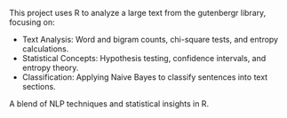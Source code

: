 This project uses R to analyze a large text from the gutenbergr library, focusing on:
  - Text Analysis: Word and bigram counts, chi-square tests, and entropy calculations.
  - Statistical Concepts: Hypothesis testing, confidence intervals, and entropy theory.
  - Classification: Applying Naive Bayes to classify sentences into text sections.

A blend of NLP techniques and statistical insights in R.
